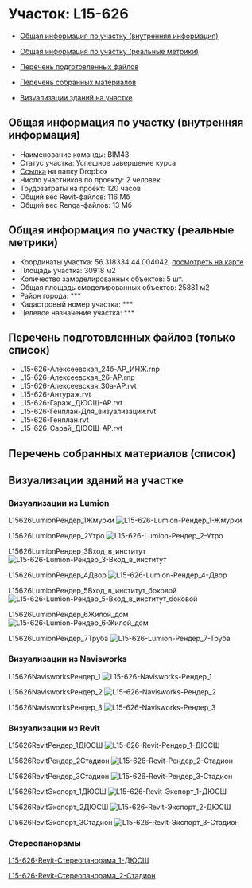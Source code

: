 # Участок: L15-626

* [Общая информация по участку (внутренняя информация)](#Chapter1)

* [Общая информация по участку (реальные метрики)](#Chapter2)

* [Перечень подготовленных файлов](#Chapter3)

* [Перечень собранных материалов](#Chapter4)

* [Визуализации зданий на участке](#Chapter6)

## <a id="Chapter1"></a> Общая информация по участку (внутренняя информация)
+ Наименование команды: BIM43
+ Статус участка: Успешное завершение курса
+ [Ссылка](https://www.dropbox.com/sh/wvvgv1nw1iqred9/AAD6Olvo__hAavFiRLtnTY0ya/L15_626?dl=0) на папку Dropbox
+ Число участников по проекту: 2 человек
+ Трудозатраты на проект: 120 часов
+ Общий вес Revit-файлов: 116 Мб
+ Общий вес Renga-файлов: 13 Мб
## <a id="Chapter2"></a> Общая информация по участку (реальные метрики)
+ Координаты участка: 56.318334,44.004042, [посмотреть на карте](https://yandex.ru/maps/47/nizhny-novgorod/?ll=44.004042%2C56.318334&z=19)
+ Площадь участка: 30918 м2
+ Количество замоделированных объектов: 5 шт.
+ Общая площадь смоделированных объектов: 25881 м2
+ Район города: *** 
+ Кадастровый номер участка: *** 
+ Целевое назначение участка: *** 
## <a id="Chapter3"></a> Перечень подготовленных файлов (только список)
+ L15-626-Алексеевская_24б-АР_ИНЖ.rnp
+ L15-626-Алексеевская_26-АР.rnp
+ L15-626-Алексеевская_30а-АР.rvt
+ L15-626-Антураж.rvt
+ L15-626-Гараж_ДЮСШ-АР.rvt
+ L15-626-Генплан-Для_визуализации.rvt
+ L15-626-Генплан.rvt
+ L15-626-Сарай_ДЮСШ-АР.rvt
## <a id="Chapter4"></a> Перечень собранных материалов (список)
## <a id="Chapter6"></a> Визуализации зданий на участке
### Визуализации из Lumion
L15626LumionРендер_1Жмурки
![L15-626-Lumion-Рендер_1-Жмурки](/Images/L15_626/L15-626-Lumion-Рендер_1-Жмурки_Compressed.jpg)

L15626LumionРендер_2Утро
![L15-626-Lumion-Рендер_2-Утро](/Images/L15_626/L15-626-Lumion-Рендер_2-Утро_Compressed.jpg)

L15626LumionРендер_3Вход_в_институт
![L15-626-Lumion-Рендер_3-Вход_в_институт](/Images/L15_626/L15-626-Lumion-Рендер_3-Вход_в_институт_Compressed.jpg)

L15626LumionРендер_4Двор
![L15-626-Lumion-Рендер_4-Двор](/Images/L15_626/L15-626-Lumion-Рендер_4-Двор_Compressed.jpg)

L15626LumionРендер_5Вход_в_институт_боковой
![L15-626-Lumion-Рендер_5-Вход_в_институт_боковой](/Images/L15_626/L15-626-Lumion-Рендер_5-Вход_в_институт_боковой_Compressed.jpg)

L15626LumionРендер_6Жилой_дом
![L15-626-Lumion-Рендер_6-Жилой_дом](/Images/L15_626/L15-626-Lumion-Рендер_6-Жилой_дом_Compressed.jpg)

L15626LumionРендер_7Труба
![L15-626-Lumion-Рендер_7-Труба](/Images/L15_626/L15-626-Lumion-Рендер_7-Труба_Compressed.jpg)

### Визуализации из Navisworks
L15626NavisworksРендер_1
![L15-626-Navisworks-Рендер_1](/Images/L15_626/L15-626-Navisworks-Рендер_1_Compressed.jpg)

L15626NavisworksРендер_2
![L15-626-Navisworks-Рендер_2](/Images/L15_626/L15-626-Navisworks-Рендер_2_Compressed.jpg)

L15626NavisworksРендер_3
![L15-626-Navisworks-Рендер_3](/Images/L15_626/L15-626-Navisworks-Рендер_3_Compressed.jpg)

### Визуализации из Revit
L15626RevitРендер_1ДЮСШ
![L15-626-Revit-Рендер_1-ДЮСШ](/Images/L15_626/L15-626-Revit-Рендер_1-ДЮСШ_Compressed.jpg)

L15626RevitРендер_2Стадион
![L15-626-Revit-Рендер_2-Стадион](/Images/L15_626/L15-626-Revit-Рендер_2-Стадион_Compressed.jpg)

L15626RevitРендер_3Стадион
![L15-626-Revit-Рендер_3-Стадион](/Images/L15_626/L15-626-Revit-Рендер_3-Стадион_Compressed.jpg)

L15626RevitЭкспорт_1ДЮСШ
![L15-626-Revit-Экспорт_1-ДЮСШ](/Images/L15_626/L15-626-Revit-Экспорт_1-ДЮСШ_Compressed.jpg)

L15626RevitЭкспорт_2ДЮСШ
![L15-626-Revit-Экспорт_2-ДЮСШ](/Images/L15_626/L15-626-Revit-Экспорт_2-ДЮСШ_Compressed.jpg)

L15626RevitЭкспорт_3Стадион
![L15-626-Revit-Экспорт_3-Стадион](/Images/L15_626/L15-626-Revit-Экспорт_3-Стадион_Compressed.jpg)

### Стереопанорамы
[L15-626-Revit-Стереопанорама_1-ДЮСШ](https://pano.autodesk.com/pano.html?url=jpgs/80352ea7-e49b-47ad-818d-62b184272a03&version=2)

[L15-626-Revit-Стереопанорама_2-Стадион](https://pano.autodesk.com/pano.html?url=jpgs/af6760a4-4d29-4606-9c36-8e44be103ea2&version=2)


